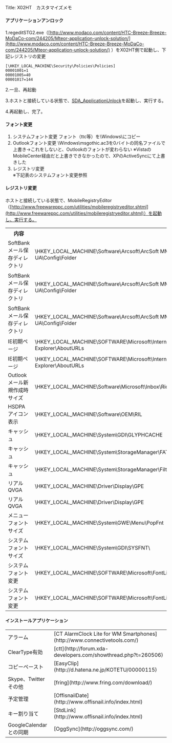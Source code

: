 Title: X02HT　カスタマイズメモ

#### アプリケーションアンロック

1.regeditSTG2.exe（[http://www.modaco.com/content/HTC-Breeze-Breeze-MoDaCo-com/244205/Mteor-application-unlock-solution/](http://www.modaco.com/content/HTC-Breeze-Breeze-MoDaCo-com/244205/Mteor-application-unlock-solution/) ）をX02HT側で起動し、下記レジストリの変更

	[\HKEY_LOCAL_MACHINE\Security\Policies\Policies]
	00001001=1
	00001005=40
	00001017=144
	
2.一旦、再起動

3.ホストと接続している状態で、[SDA_ApplicationUnlock](http://wiki.xda-developers.com/uploads/SDA_ApplicationUnlock.zip)を起動し、実行する。

4.再起動し、完了。

#### フォント変更

1.  システムフォント変更
フォント（ttc等）を\Windows\にコピー
2.  Outlookフォント変更
\Windows\msgothic.ac3を0バイトの同名ファイルで上書き→これをしないと、Outlookのフォントが変わらない ※VistaのMobileCenter経由だと上書きできなかったので、XPのActiveSyncにて上書きした
3.  レジストリ変更  
※下記表のシステムフォント変更参照

#### レジストリ変更

ホストと接続している状態で、MobileRegistryEditor（[http://www.freewareppc.com/utilities/mobileregistryeditor.shtml](http://www.freewareppc.com/utilities/mobileregistryeditor.shtml)）を起動し、実行する。
<table border="0">
<tbody>
<tr>
<th>内容</th>
<th></th>
<th>Key</th>
<th>Value</th>
</tr>
<tr>
<td>SoftBankメール保存ディレクトリ</td>
<td>\HKEY_LOCAL_MACHINE\Software\Arcsoft\ArcSoft MMS UA\Config\Folder</td>
<td>CannedTextFile</td>
<td>「Program Files」を「Storage Card」</td>
</tr>
<tr>
<td>SoftBankメール保存ディレクトリ</td>
<td>\HKEY_LOCAL_MACHINE\Software\Arcsoft\ArcSoft MMS UA\Config\Folder</td>
<td>TemplatePath</td>
<td>「Program Files」を「Storage Card」</td>
</tr>
<tr>
<td>SoftBankメール保存ディレクトリ</td>
<td>\HKEY_LOCAL_MACHINE\Software\Arcsoft\ArcSoft MMS UA\Config\Folder</td>
<td>UAContentsPath</td>
<td>「Program Files」を「Storage Card」</td>
</tr>
<tr>
<td>IE初期ページ</td>
<td>\HKEY_LOCAL_MACHINE\SOFTWARE\Microsoft\Internet Explorer\AboutURLs</td>
<td>home_0409</td>
<td>任意URL</td>
</tr>
<tr>
<td>IE初期ページ</td>
<td>\HKEY_LOCAL_MACHINE\SOFTWARE\Microsoft\Internet Explorer\AboutURLs</td>
<td>home_0411</td>
<td>任意URL</td>
</tr>
<tr>
<td>Outlookメール新規作成時サイズ</td>
<td>\HKEY_LOCAL_MACHINE\Software\Microsoft\Inbox\RichEditHostFontSize</td>
<td>-</td>
<td>9</td>
</tr>
<tr>
<td>HSDPAアイコン表示</td>
<td>\HKEY_LOCAL_MACHINE\Software\OEM\RIL</td>
<td>EnableHSDPAIcon</td>
<td>1</td>
</tr>
<tr>
<td>キャッシュ</td>
<td>\HKEY_LOCAL_MACHINE\System\GDI\GLYPHCACHE</td>
<td>limit</td>
<td>2097152</td>
</tr>
<tr>
<td>キャッシュ</td>
<td>\HKEY_LOCAL_MACHINE\System\StorageManager\FATFS</td>
<td>CacheSize</td>
<td>256</td>
</tr>
<tr>
<td>キャッシュ</td>
<td>\HKEY_LOCAL_MACHINE\System\StorageManager\Filters\fsreplxfilt</td>
<td>ReplStoreCacheSize</td>
<td>256</td>
</tr>
<tr>
<td>リアルQVGA</td>
<td>\HKEY_LOCAL_MACHINE\Driver\Display\GPE</td>
<td>LogicalPixelsX</td>
<td>96</td>
</tr>
<tr>
<td>リアルQVGA</td>
<td>\HKEY_LOCAL_MACHINE\Driver\Display\GPE</td>
<td>LogicalPixelsY</td>
<td>96</td>
</tr>
<tr>
<td>メニューフォントサイズ</td>
<td>\HKEY_LOCAL_MACHINE\System\GWE\Menu\PopFnt</td>
<td>Ht</td>
<td>4294967284</td>
</tr>
<tr>
<td>システムフォントサイズ</td>
<td>\HKEY_LOCAL_MACHINE\System\GDI\SYSFNT\</td>
<td>Ht</td>
<td>4294967284</td>
</tr>
<tr>
<td>システムフォント変更</td>
<td>\HKEY_LOCAL_MACHINE\SOFTWARE\Microsoft\FontLink\SystemLink</td>
<td>Courier New</td>
<td>-</td>
</tr>
<tr>
<td>システムフォント変更</td>
<td>\HKEY_LOCAL_MACHINE\SOFTWARE\Microsoft\FontLink\SystemLink</td>
<td>Nina</td>
<td>-</td>
</tr>
</tbody></table>

#### インストールアプリケーション

<table border="0">
<tbody>
<tr>
<td>アラーム</td>
<td>[CT AlarmClock Lite for WM Smartphones](http://www.connectivetools.com/)</td>
</tr>
<tr>
<td>ClearType有効</td>
<td>[ctt](http://forum.xda-developers.com/showthread.php?t=260506)</td>
</tr>
<tr>
<td>コピーペースト</td>
<td>[EasyClip](http://d.hatena.ne.jp/KOTETU/00000115)</td>
</tr>
<tr>
<td>Skype、Twitterその他</td>
<td>[fring](http://www.fring.com/download/)</td>
</tr>
<tr>
<td>予定管理</td>
<td>[OffisnailDate](http://www.offisnail.info/index.html)</td>
</tr>
<tr>
<td>キー割り当て</td>
<td>[StdLink](http://www.offisnail.info/index.html)</td>
</tr>
<tr>
<td>GoogleCalendarとの同期</td>
<td>[OggSync](http://oggsync.com/)</td>
</tr>
</tbody></table>
</div>